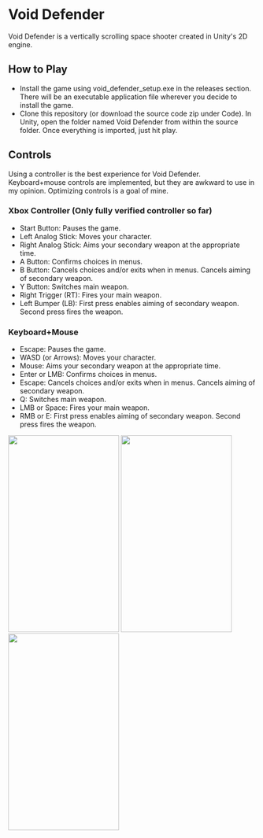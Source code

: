 # Void Defender

Void Defender is a vertically scrolling space shooter created in Unity's 2D engine.

## How to Play

- Install the game using void_defender_setup.exe in the releases section. There will be an executable application file wherever you decide to install the game.
- Clone this repository (or download the source code zip under Code). In Unity, open the folder named Void Defender from within the source folder. Once everything is imported, just hit play.

## Controls

Using a controller is the best experience for Void Defender. Keyboard+mouse controls are implemented, but they are awkward to use in my opinion. Optimizing controls is a goal of mine.

### Xbox Controller (Only fully verified controller so far)

- Start Button: Pauses the game.
- Left Analog Stick: Moves your character.
- Right Analog Stick: Aims your secondary weapon at the appropriate time.
- A Button: Confirms choices in menus.
- B Button: Cancels choices and/or exits when in menus. Cancels aiming of secondary weapon.
- Y Button: Switches main weapon.
- Right Trigger (RT): Fires your main weapon.
- Left Bumper (LB): First press enables aiming of secondary weapon. Second press fires the weapon.

### Keyboard+Mouse

- Escape: Pauses the game.
- WASD (or Arrows): Moves your character.
- Mouse: Aims your secondary weapon at the appropriate time.
- Enter or LMB: Confirms choices in menus.
- Escape: Cancels choices and/or exits when in menus. Cancels aiming of secondary weapon.
- Q: Switches main weapon.
- LMB or Space: Fires your main weapon.
- RMB or E: First press enables aiming of secondary weapon. Second press fires the weapon.

<img src="https://github.com/bfranksen/void-defender-src/blob/master/Void-Defender-Menu-SS.png?raw=true" width="225" height="400"> <img src="https://github.com/bfranksen/void-defender-src/blob/master/Void-Defender-Gameplay-SS.png?raw=true" width="225" height="400"> <img src="https://github.com/bfranksen/void-defender-src/blob/master/Void-Defender-Boss-SS.png?raw=true" width="225" height="400">
